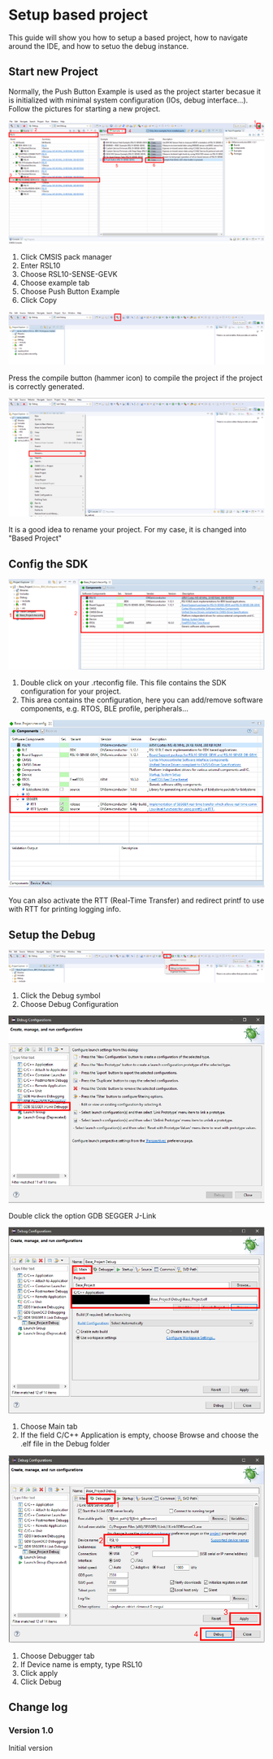# Setup based project

This guide will show you how to setup a based project, how to navigate around the IDE, and how to setuo the debug instance. 

## Start new Project
Normally, the Push Button Example is used as the project starter becasue it is initialized with minimal system configuration (IOs, debug interface...). Follow the pictures for starting a new project. 

![Start new project](Picture/Start_New_Project.png)

1. Click CMSIS pack manager
2. Enter RSL10
3. Choose RSL10-SENSE-GEVK
4. Choose example tab
5. Choose Push Button Example
6. Click Copy

![Compile](Picture/Debug_Button.png)

Press the compile button (hammer icon) to compile the project if the project is correctly generated. 

![Rename](Picture/Rename.png)

It is a good idea to rename your project. For my case, it is changed into "Based Project"

## Config the SDK

![SDK_Config](Picture/SDK_Config.png)

1. Double click on your .rteconfig file. This file contains the SDK configuration for your project.
2.  This area contains the configuration, here you can add/remove software components, e.g. RTOS, BLE profile, peripherals...

![RTT](Picture/RTT.png)

You can also activate the RTT (Real-Time Transfer) and redirect printf to use with RTT for printing logging info.


## Setup the Debug

![Debug Config](Picture/Debug_Config_1.png)

1. Click the Debug symbol
2. Choose Debug Configuration

![Debug Config](Picture/Debug_Config_2.png)

Double click the option GDB SEGGER J-Link

![Debug Config](Picture/Debug_Config_3.png)

1. Choose Main tab
2. If the field C/C++ Application is empty, choose Browse and choose the .elf file in the Debug folder

![Debug Config](Picture/Debug_Config_4.png)

1. Choose Debugger tab
2. If Device name is empty, type RSL10
3. Click apply
4. Click Debug
   
   
## Change log

### Version 1.0
Initial version